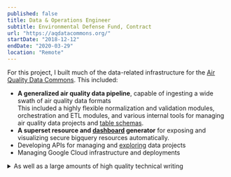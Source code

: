```yaml
---
published: false
title: Data & Operations Engineer
subtitle: Environmental Defense Fund, Contract
url: "https://aqdatacommons.org/"
startDate: "2018-12-12"
endDate: "2020-03-29"
location: "Remote"
---
```


For this project, I built much of the data-related infrastructure for the [Air Quality Data Commons](https://aqdatacommons.org/). This included:

- **A generalized air quality data pipeline**, capable of ingesting a wide swath of air quality data formats  
  This included a highly flexible normalization and validation modules, orchestration and ETL modules, and various internal tools for managing air quality data projects and [table schemas](https://frictionlessdata.io/specs/table-schema/).
- **A superset resource and [dashboard](https://aqdatacommons.org/superset/dashboard/bay_area_mobile_analysis/) generator** for exposing and visualizing secure bigquery resources automatically.
- Developing APIs for managing and [exploring](https://aqdatacommons.org/explore) data projects
- Managing Google Cloud infrastructure and deployments

<details> <summary>As well as a large amounts of high quality technical writing</summary>

This included highly detailed documentation, roadmaps, architecture proposals, expositional issues, and user guides.
This helped communicate the development process to the less-technical stakeholders, ensure the project's future maintainability.

While these things are important in any project, they were particularly important here:

- as I was the both the sole developer of much of the AQDC, and a contractor
- The AQDC is designed to be an open platform, with a high degree of less-technical usage surface area
- It is slated to be [opened sourced](https://aqdatacommons.org/faqs/software) in the future

</details>
